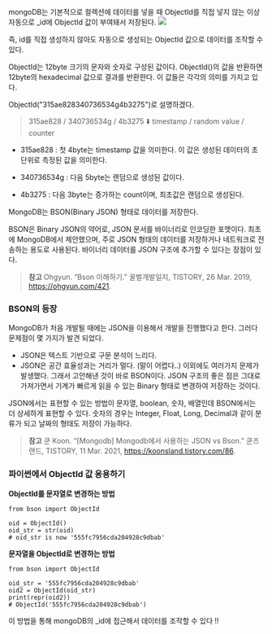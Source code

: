 mongoDB는 기본적으로 컬렉션에 데이터를 넣을 때 ObjectId를 직접 넣지 않는 이상 자동으로 _id에 ObjectId 값이 부여돼서 저장된다.
![](https://images.velog.io/images/rudwnd33/post/7477ed54-7176-45e2-906d-fa153ab5d7f1/%E1%84%89%E1%85%B3%E1%84%8F%E1%85%B3%E1%84%85%E1%85%B5%E1%86%AB%E1%84%89%E1%85%A3%E1%86%BA%202021-10-17%20%E1%84%8B%E1%85%A9%E1%84%8C%E1%85%A5%E1%86%AB%2012.42.50.png)

즉, id를 직접 생성하지 않아도 자동으로 생성되는 ObjectId 값으로 데이터를 조작할 수 있다.

ObjectId는 12byte 크기의 문자와 숫자로 구성된 값이다. ObjectId()의 값을 반환하면 12byte의 hexadecimal 값으로 결과를 반환한다. 이 값들은 각각의 의미를 가지고 있다.

ObjectId("315ae828340736534g4b3275")로 설명하겠다.
> 315ae828 / 340736534g / 4b3275
⬇️
timestamp / random value / counter

- 315ae828 : 첫 4byte는 timestamp 값을 의미한다. 이 값은 생성된 데이터의 초 단위로 측정된 값을 의미한다.

- 340736534g : 다음 5byte는 랜덤으로 생성된 값이다.

- 4b3275 : 다음 3byte는 증가하는 count이며, 최초값은 랜덤으로 생성된다.

MongoDB는 BSON(Binary JSON) 형태로 데이터를 저장한다.

BSON은 Binary JSON의 약어로, JSON 문서를 바이너리로 인코딩한 포맷이다.
최초에 MongoDB에서 제안했으며, 주로 JSON 형태의 데이터를 저장하거나 네트워크로 전송하는 용도로 사용된다. 바이너리 데이터를 JSON 구조에 추가할 수 있다는 장점이 있다.

> **참고**
Ohgyun. “Bson 이해하기.” 꿀벌개발일지, TISTORY, 26 Mar. 2019, https://ohgyun.com/421. 

### BSON의 등장

MongoDB가 처음 개발될 때에는 JSON을 이용해서 개발을 진행했다고 한다. 그러다 문제점이 몇 가지가 발견 되었다.

- JSON은 텍스트 기반으로 구문 분석이 느리다.
- JSON은 공간 효율성과는 거리가 멀다. (말이 어렵다..)
이외에도 여러가지 문제가 발생했다. 그래서 고안해낸 것이 바로 BSON이다. JSON 구조의 좋은 점은 그대로 가져가면서 기계가 빠르게 읽을 수 있는 Binary 형태로 변경하여 저장하는 것이다.

JSON에서는 표현할 수 있는 방법이 문자열, boolean, 숫자, 배열인데 BSON에서는 더 상세하게 표현할 수 있다. 숫자의 경우는 Integer, Float, Long, Decimal과 같이 분류가 되고 날짜의 형태도 저장이 가능하다.

> **참고**
쿤 Koon. “[Mongodb] Mongodb에서 사용하는 JSON vs Bson.” 쿤즈랜드, TISTORY, 11 Mar. 2021, https://koonsland.tistory.com/86. 

### 파이썬에서 ObjectId 값 응용하기

**ObjectId를 문자열로 변경하는 방법**
```
from bson import ObjectId
```

```
oid = ObjectId()
oid_str = str(oid)
# oid_str is now '555fc7956cda204928c9dbab'
```

**문자열을 ObjectId로 변경하는 방법**
```
from bson import ObjectId
```

```
oid_str = '555fc7956cda204928c9dbab'
oid2 = ObjectId(oid_str)
print(repr(oid2))
# ObjectId('555fc7956cda204928c9dbab')
```

이 방법을 통해 mongoDB의 _id에 접근해서 데이터를 조작할 수 있다 !!